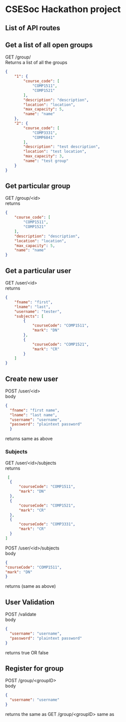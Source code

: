 # CSESoc Hackathon project

## List of API routes
## Get a list of all open groups
GET /group/  
Returns a list of all the groups

```json
{
    "1": {
        "course_code": [
            "COMP1511",
            "COMP1521"
        ],
        "description": "description",
        "location": "location",
        "max_capacity": 5,
        "name": "name"
    },
    "2": {
        "course_code": [
            "COMP3331",
            "COMP6841"
        ],
        "description": "test description",
        "location": "test location",
        "max_capacity": 3,
        "name": "test group"
    }
}
```
## Get particular group
GET /group/\<id\>  
returns  

```json
{
    "course_code": [
        "COMP1511",
        "COMP1521"
    ],
    "description": "description",
    "location": "location",
    "max_capacity": 5,
    "name": "name"
}
```

## Get a particular user
GET /user/\<id\>  
returns
  
```json
{
    "fname": "first",
    "lname": "last",
    "username": "tester",
    "subjects": [
        {
            "courseCode": "COMP1511",
            "mark": "DN"
        },
        {
            "courseCode": "COMP1521",
            "mark": "CR"
        }
    ]
}
```
  
  ## Create new user
  POST /user/\<id\>  
  body
  
  ```json
  {
    "fname": "first name",
    "lname": "last name",
    "username": "username",
    "password": "plaintext password"
    }
  ```
  returns
  same as above
  
  ### Subjects
  GET /user/\<id\>/subjects  
  returns
  
  ```json
   [
    {
        "courseCode": "COMP1511",
        "mark": "DN"
    },
    {
        "courseCode": "COMP1521",
        "mark": "CR"
    },
    {
        "courseCode": "COMP3331",
        "mark": "CR"
    }
]
```
  
POST /user/\<id\>/subjects  
body

  ```json
{
  "courseCode": "COMP1511",
  "mark": "DN"
}
  ```
returns
(same as above)

## User Validation
POST /validate   
body
```json
{
  "username": "username",
  "password": "plaintext password"
}
```
returns
true OR false

## Register for group
POST /group/\<groupID\>  
body

```json
{
  "username": "username"
}
```

returns the same as GET /group/\<groupID\>
same as 
